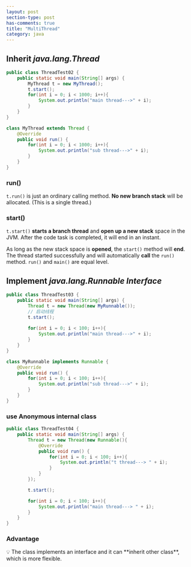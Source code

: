 ```yaml
---
layout: post
section-type: post
has-comments: true
title: "MultiThread"
category: java
---
```


## Inherit *java.lang.Thread*

```java
public class ThreadTest02 {
    public static void main(String[] args) {
        MyThread t = new MyThread();
        t.start();
        for(int i = 0; i < 1000; i++){
            System.out.println("main thread--->" + i);
        }
    }
}

class MyThread extends Thread {
    @Override
    public void run() {
        for(int i = 0; i < 1000; i++){
            System.out.println("sub thread--->" + i);
        }
    }
}
```

### run()

`t.run()` is just an ordinary calling method. **No new branch stack** will be allocated. (This is a single thread.)


### start()

`t.start()` **starts a branch thread** and **open up a new stack** space in the JVM. After the code task is completed, it will end in an instant.

As long as the new stack space is **opened**, the `start()` method will **end**. The thread started successfully and will automatically **call** the `run()` method. `run()` and `main()` are equal level.


## Implement ***java.lang.Runnable Interface***

```java
public class ThreadTest03 {
    public static void main(String[] args) {
        Thread t = new Thread(new MyRunnable()); 
        // 启动线程
        t.start();
        
        for(int i = 0; i < 100; i++){
            System.out.println("main thread--->" + i);
        }
    }
}

class MyRunnable implements Runnable {
    @Override
    public void run() {
        for(int i = 0; i < 100; i++){
            System.out.println("sub thread--->" + i);
        }
    }
}
```

### use Anonymous internal class

```java
public class ThreadTest04 {
    public static void main(String[] args) {
        Thread t = new Thread(new Runnable(){
            @Override
            public void run() {
                for(int i = 0; i < 100; i++){
                    System.out.println("t thread---> " + i);
                }
            }
        });

        t.start();

        for(int i = 0; i < 100; i++){
            System.out.println("main thread---> " + i);
        }
    }
}
```

### Advantage

<aside>
💡 The class implements an interface and it can **inherit other class**, which is more flexible.

</aside>